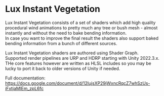 # Lux Instant Vegetation
Lux Instant Vegetation consists of a set of shaders which add high quality procedural wind animations to pretty much any tree or bush mesh - almost instantly and without the need to bake bending information.  
In case you want to improve the final result the shaders also support baked bending information from a bunch of different sources.

Lux Instant Vegetation shaders are authored using Shader Graph. Supported render pipelines are URP and HDRP starting with Unity 2022.3.x. THe core features however are written as HLSL includes so you may be lucky to port it back to older versions of Unity if needed.

Full documentation: https://docs.google.com/document/d/12IujsXP29jWxncRqcZ7whSzUs-iFxtjaMlEm_zpL6fc
